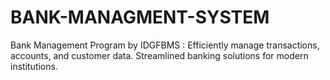 # BANK-MANAGMENT-SYSTEM
Bank Management Program by IDGFBMS : Efficiently manage transactions, accounts, and customer data. Streamlined banking solutions for modern institutions.

